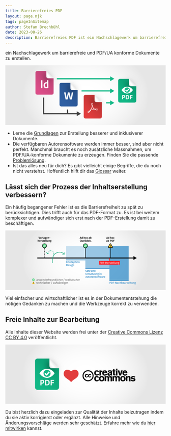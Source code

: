 ```yaml
---
title: Barrierefreies PDF
layout: page.njk
tags: pageInSitemap
author: Stefan Brechbühl
date: 2023-08-26
description: Barrierefreies PDF ist ein Nachschlagewerk um barrierefreie und PDF/UA konforme Dokumente zu erstellen.
---
```


ein Nachschlagewerk um barrierefreie und PDF/UA konforme Dokumente zu erstellen.

![Grafik: Pfeile zeigen von einem InDesign-, Word- und Acrobat-Dokument zu einem barrierefreien Dokument (Logo accessible-pdf.info). Zusätzlich zeigen Pfeile den Umweg von InDesign- und Word-Dokumenten über Acrobat.](src/assets/img/homepage-teasers_apps.png)

- Lerne die [Grundlagen](/de/basics/general/structure-with-the-help-of-multi-level-headings/) zur Erstellung besserer und inklusiverer Dokumente.
- Die verfügbaren Autorensoftware werden immer besser, sind aber nicht perfekt. Manchmal braucht es noch zusätzliche Massnahmen, um PDF/UA-konforme Dokumente zu erzeugen. Finden Sie die passende [Problemlösung](/de/tutorials/general/document-title-is-not-set/).
- Ist das alles neu für dich? Es gibt vielleicht einige Begriffe, die du noch nicht verstehst. Hoffentlich hilft dir das [Glossar](/de/glossary/) weiter.

## Lässt sich der Prozess der Inhaltserstellung verbessern?

Ein häufig begangener Fehler ist es die Barrierefreiheit zu spät zu berücksichtigen. Dies trifft auch für das PDF-Format zu. Es ist bei weitem komplexer und aufwändiger sich erst nach der PDF-Erstellung damit zu beschäftigen.

![Grafische Darstellung eines Dokument-Herstellungsprozesses mit den drei Phasen Konzeption/Design, Satz/Umsetzung, PDF-Nachbearbeitung. Darin werden die beiden Startpunkte „Vorlagenherstellung“ und „Ad hoc ab Quelldok.“ als benutzerfreundlicher und realistischer gekennzeichnet. Gewarnt wird vor „Ad hoc ab PDF“ da technischer und aufwändiger. Zudem wird auf den redaktionellen Einfluss bei der Vorlagenherstellung sowie innerhalb der Konzeptionsphase aufmerksam gemacht.](src/assets/img/homepage-teasers_workflow-de.png)

Viel einfacher und wirtschaftlicher ist es in der Dokumententstehung die nötigen Gedanken zu machen und die Werkzeuge korrekt zu verwenden.

## Freie Inhalte zur Bearbeitung

Alle Inhalte dieser Website werden frei unter der [Creative Commons Lizenz CC BY 4.0](https://creativecommons.org/licenses/by/4.0/) veröffentlicht.

![accessible-pdf.info mag creative commons (symbolisiert mit einem Herz und beiden Logos).](src/assets/img/homepage-teasers_cc.png)

Du bist herzlich dazu eingeladen zur Qualität der Inhalte beizutragen indem du sie aktiv korrigierst oder ergänzt. Alle Hinweise und Änderungsvorschläge werden sehr geschätzt. Erfahre mehr wie du [hier mitwirken](https://github.com/pixelstrolch/accessible-pdf/blob/public/_DE_Mithelfen.md) kannst.
